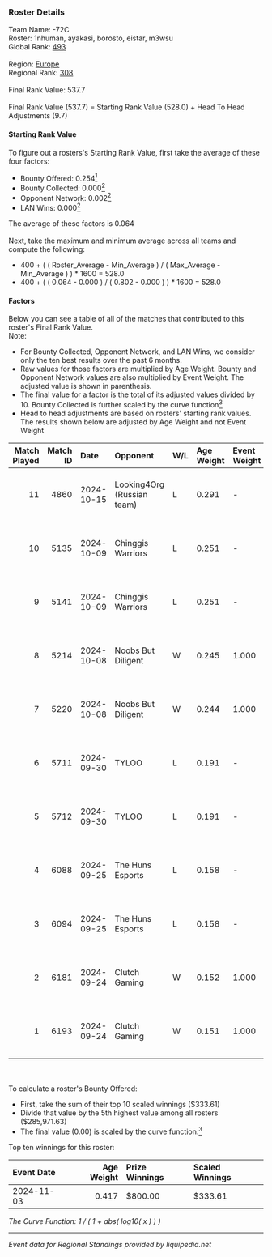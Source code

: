 ### Roster Details<br />
Team Name: -72C<br />
Roster: 1nhuman, ayakasi, borosto, eistar, m3wsu<br />
Global Rank: [493](../../standings_global_2025_02_28.md)<br />
<br />
Region: [Europe]( ../../standings_europe_2025_02_28.md)<br />
Regional Rank: [308]( ../../standings_europe_2025_02_28.md)<br />
<br />
Final Rank Value:  537.7<br />
<br />
Final Rank Value (537.7) = Starting Rank Value (528.0) + Head To Head Adjustments (9.7)<br />

#### Starting Rank Value<br />
To figure out a rosters's Starting Rank Value, first take the average of these four factors:<br />
- Bounty Offered: 0.254[<sup>1</sup>](#table2)
- Bounty Collected: 0.000[<sup>2</sup>](#table1)
- Opponent Network: 0.002[<sup>2</sup>](#table1)
- LAN Wins: 0.000[<sup>2</sup>](#table1)

The average of these factors is 0.064<br />
<br />
Next, take the maximum and minimum average across all teams and compute the following:<br />
- 400 + ( ( Roster_Average - Min_Average ) / ( Max_Average - Min_Average ) ) * 1600 = 528.0
- 400 + ( ( 0.064 - 0.000 ) / ( 0.802 - 0.000 ) ) * 1600 = 528.0


#### Factors<br />
Below you can see a table of all of the matches that contributed to this roster's Final Rank Value.<br />
Note:<br />

- For Bounty Collected, Opponent Network, and LAN Wins, we consider only the ten best results over the past 6 months.
- Raw values for those factors are multiplied by Age Weight. Bounty and Opponent Network values are also multiplied by Event Weight. The adjusted value is shown in parenthesis.
- The final value for a factor is the total of its adjusted values divided by 10. Bounty Collected is further scaled by the curve function[<sup>3</sup>](#curveFunction)
- Head to head adjustments are based on rosters' starting rank values. The results shown below are adjusted by Age Weight and not Event Weight
<span id="table1"></span><br />


| Match Played | Match ID | Date       | Opponent                   | W/L | Age Weight | Event Weight | Bounty Collected | Opponent Network | LAN Wins  | H2H Adj. | Roster                                   |
| -: | -: | :- | :- | :- | :- | :- | :- | :- | :- | -: | :- |
|           11 |     4860 | 2024-10-15 | Looking4Org (Russian team) | L   | 0.291      | -            | -                | -                | -         |    -1.55 | 1nhuman, ayakasi, borosto, eistar, m3wsu |
|           10 |     5135 | 2024-10-09 | Chinggis Warriors          | L   | 0.251      | -            | -                | -                | -         |    -0.22 | 1nhuman, ayakasi, borosto, eistar, m3wsu |
|            9 |     5141 | 2024-10-09 | Chinggis Warriors          | L   | 0.251      | -            | -                | -                | -         |    -0.22 | 1nhuman, ayakasi, borosto, eistar, m3wsu |
|            8 |     5214 | 2024-10-08 | Noobs But Diligent         | W   | 0.245      | 1.000        | 0.000 (0.000)    | 0.013 (0.003)    | 0 (0.000) |     3.43 | 1nhuman, ayakasi, borosto, eistar, m3wsu |
|            7 |     5220 | 2024-10-08 | Noobs But Diligent         | W   | 0.244      | 1.000        | 0.000 (0.000)    | 0.013 (0.003)    | 0 (0.000) |     3.50 | 1nhuman, ayakasi, borosto, eistar, m3wsu |
|            6 |     5711 | 2024-09-30 | TYLOO                      | L   | 0.191      | -            | -                | -                | -         |    -0.31 | 1nhuman, ayakasi, borosto, eistar, m3wsu |
|            5 |     5712 | 2024-09-30 | TYLOO                      | L   | 0.191      | -            | -                | -                | -         |    -0.31 | 1nhuman, ayakasi, borosto, eistar, m3wsu |
|            4 |     6088 | 2024-09-25 | The Huns Esports           | L   | 0.158      | -            | -                | -                | -         |    -0.07 | 1nhuman, ayakasi, borosto, eistar, m3wsu |
|            3 |     6094 | 2024-09-25 | The Huns Esports           | L   | 0.158      | -            | -                | -                | -         |    -0.07 | 1nhuman, ayakasi, borosto, eistar, m3wsu |
|            2 |     6181 | 2024-09-24 | Clutch Gaming              | W   | 0.152      | 1.000        | 0.000 (0.000)    | 0.060 (0.009)    | 0 (0.000) |     2.75 | 1nhuman, ayakasi, borosto, eistar, m3wsu |
|            1 |     6193 | 2024-09-24 | Clutch Gaming              | W   | 0.151      | 1.000        | 0.000 (0.000)    | 0.060 (0.009)    | 0 (0.000) |     2.78 | 1nhuman, ayakasi, borosto, eistar, m3wsu |

<br />
<span id="table2"></span><br />
To calculate a roster's Bounty Offered:<br />

- First, take the sum of their top 10 scaled winnings ($333.61)
- Divide that value by the 5th highest value among all rosters ($285,971.63)
- The final value (0.00) is scaled by the curve function.[<sup>3</sup>](#curveFunction)

Top ten winnings for this roster:<br />

| Event Date | Age Weight | Prize Winnings | Scaled Winnings |
| :- | -: | :- | :- |
| 2024-11-03 |      0.417 | $800.00        | $333.61         |


<span id="curveFunction"></span>_The Curve Function: 1 / ( 1 + abs( log10( x ) ) )_<br />

---
_Event data for Regional Standings provided by liquipedia.net_<br />
